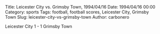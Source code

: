 Title: Leicester City vs. Grimsby Town, 1994/04/16
Date: 1994/04/16 00:00
Category: sports
Tags: football, football scores, Leicester City, Grimsby Town
Slug: leicester-city-vs-grimsby-town
Author: carbonero


Leicester City 1 - 1 Grimsby Town
